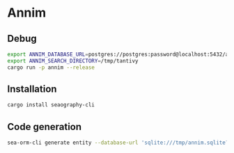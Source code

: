 # Annim

## Debug

```bash
export ANNIM_DATABASE_URL=postgres://postgres:password@localhost:5432/annim
export ANNIM_SEARCH_DIRECTORY=/tmp/tantivy
cargo run -p annim --release
```

## Installation

```bash
cargo install seaography-cli
```

## Code generation

```bash
sea-orm-cli generate entity --database-url 'sqlite:///tmp/annim.sqlite?mode=rwc'
```
